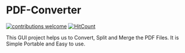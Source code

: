 # PDF-Converter
[![contributions welcome](https://img.shields.io/badge/contributions-welcome-brightgreen.svg?style=flat)](https://github.com/Sandeeppushp/PDF-Converter)      [![HitCount](http://hits.dwyl.io/sandeeppushp/PDF-Converter.svg)](http://hits.dwyl.io/sandeeppushp/PDF-Converter)

This GUI project helps us to Convert, Split and Merge the PDF Files. It is Simple Portable and Easy to use.
